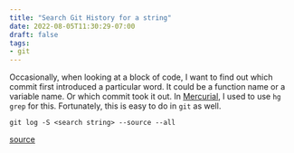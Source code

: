 ```yaml
---
title: "Search Git History for a string"
date: 2022-08-05T11:30:29-07:00
draft: false
tags:
- git
---
```

Occasionally, when looking at a block of code, I want to find out which commit first introduced a particular word. It could be a function name or a variable name. Or which commit took it out. In [Mercurial](https://www.mercurial-scm.org/), I used to use `hg grep` for this. Fortunately, this is easy to do in `git` as well.

```shell
git log -S <search string> --source --all
```

[source](https://stackoverflow.com/a/5816177)
